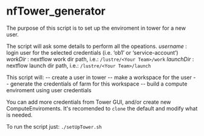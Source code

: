 # nfTower_generator

The purpose of this script is to set up the enviroment in tower for a new user.

The script will ask some details to perform all the opeations.
_username_ : login user for the selected credentials (i.e. ‘ob1’ or ‘service-account’)
_workDir_ :  nextflow work dir path, i.e.: `/lustre/<Your Team>/work`
_launchDir_ :  nextflow launch dir path, i.e.: `/lustre/<Your Team>/launch`

This script will:
-- create a user in tower
-- make a workspace for the user
-- generate the credentials of farm for this workspace
-- build a compute enviroment using user credentials

You can add more credentials from Tower GUI, and/or create new ComputeEnviroments. It's recomended to `clone` the default and modify what is needed.

To run the script just: `./setUpTower.sh`